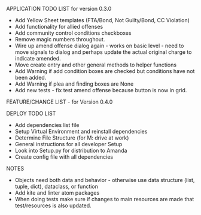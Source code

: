 APPLICATION TODO LIST for version 0.3.0
* Add Yellow Sheet templates (FTA/Bond, Not Guilty/Bond, CC Violation)
* Add functionality for allied offenses
* Add community control conditions checkboxes
* Remove magic numbers throughout.
* Wire up amend offense dialog again - works on basic level - need to move signals to dialog
and perhaps update the actual original charge to indicate amended.
* Move create entry and other general methods to helper functions
* Add Warning if add condition boxes are checked but conditions have not been added.
* Add Warning if plea and finding boxes are None
* Add new tests - fix test amend offense because button is now in grid.




FEATURE/CHANGE LIST - for Version 0.4.0




DEPLOY TODO LIST
* Add dependencies list file
* Setup Virtual Environment and reinstall dependencies
* Determine File Structure (for M: drive at work)
* General instructions for all developer Setup
* Look into Setup.py for distribution to Amanda
* Create config file with all dependencies

NOTES
* Objects need both data and behavior - otherwise use data
structure (list, tuple, dict), dataclass, or function
* Add kite and linter atom packages
* When doing tests make sure if changes to main resources are
made that test/resources is also updated.
